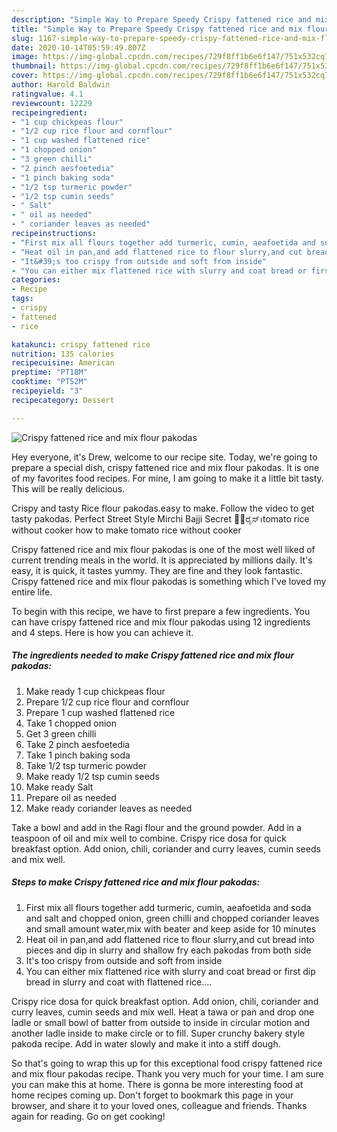 ```yaml
---
description: "Simple Way to Prepare Speedy Crispy fattened rice and mix flour pakodas"
title: "Simple Way to Prepare Speedy Crispy fattened rice and mix flour pakodas"
slug: 1167-simple-way-to-prepare-speedy-crispy-fattened-rice-and-mix-flour-pakodas
date: 2020-10-14T05:59:49.807Z
image: https://img-global.cpcdn.com/recipes/729f8ff1b6e6f147/751x532cq70/crispy-fattened-rice-and-mix-flour-pakodas-recipe-main-photo.jpg
thumbnail: https://img-global.cpcdn.com/recipes/729f8ff1b6e6f147/751x532cq70/crispy-fattened-rice-and-mix-flour-pakodas-recipe-main-photo.jpg
cover: https://img-global.cpcdn.com/recipes/729f8ff1b6e6f147/751x532cq70/crispy-fattened-rice-and-mix-flour-pakodas-recipe-main-photo.jpg
author: Harold Baldwin
ratingvalue: 4.1
reviewcount: 12229
recipeingredient:
- "1 cup chickpeas flour"
- "1/2 cup rice flour and cornflour"
- "1 cup washed flattened rice"
- "1 chopped onion"
- "3 green chilli"
- "2 pinch aesfoetedia"
- "1 pinch baking soda"
- "1/2 tsp turmeric powder"
- "1/2 tsp cumin seeds"
- " Salt"
- " oil as needed"
- " coriander leaves as needed"
recipeinstructions:
- "First mix all flours together add turmeric, cumin, aeafoetida and soda and salt and chopped onion, green chilli and chopped coriander leaves and small amount water,mix with beater and keep aside for 10 minutes"
- "Heat oil in pan,and add flattened rice to flour slurry,and cut bread into pieces and dip in slurry and shallow fry each pakodas from both side"
- "It&#39;s too crispy from outside and soft from inside"
- "You can either mix flattened rice with slurry and coat bread or first dip bread in slurry and coat with flattened rice...."
categories:
- Recipe
tags:
- crispy
- fattened
- rice

katakunci: crispy fattened rice 
nutrition: 135 calories
recipecuisine: American
preptime: "PT18M"
cooktime: "PT52M"
recipeyield: "3"
recipecategory: Dessert

---
```



![Crispy fattened rice and mix flour pakodas](https://img-global.cpcdn.com/recipes/729f8ff1b6e6f147/751x532cq70/crispy-fattened-rice-and-mix-flour-pakodas-recipe-main-photo.jpg)

Hey everyone, it's Drew, welcome to our recipe site. Today, we're going to prepare a special dish, crispy fattened rice and mix flour pakodas. It is one of my favorites food recipes. For mine, I am going to make it a little bit tasty. This will be really delicious.

Crispy and tasty Rice flour pakodas.easy to make. Follow the video to get tasty pakodas. Perfect Street Style Mirchi Bajji Secret 🍅🍅ರೈಸ್।tomato rice without cooker how to make tomato rice without cooker

Crispy fattened rice and mix flour pakodas is one of the most well liked of current trending meals in the world. It is appreciated by millions daily. It's easy, it is quick, it tastes yummy. They are fine and they look fantastic. Crispy fattened rice and mix flour pakodas is something which I've loved my entire life.


To begin with this recipe, we have to first prepare a few ingredients. You can have crispy fattened rice and mix flour pakodas using 12 ingredients and 4 steps. Here is how you can achieve it.

<!--inarticleads1-->

##### The ingredients needed to make Crispy fattened rice and mix flour pakodas:

1. Make ready 1 cup chickpeas flour
1. Prepare 1/2 cup rice flour and cornflour
1. Prepare 1 cup washed flattened rice
1. Take 1 chopped onion
1. Get 3 green chilli
1. Take 2 pinch aesfoetedia
1. Take 1 pinch baking soda
1. Take 1/2 tsp turmeric powder
1. Make ready 1/2 tsp cumin seeds
1. Make ready  Salt
1. Prepare  oil as needed
1. Make ready  coriander leaves as needed


Take a bowl and add in the Ragi flour and the ground powder. Add in a teaspoon of oil and mix well to combine. Crispy rice dosa for quick breakfast option. Add onion, chili, coriander and curry leaves, cumin seeds and mix well. 

<!--inarticleads2-->

##### Steps to make Crispy fattened rice and mix flour pakodas:

1. First mix all flours together add turmeric, cumin, aeafoetida and soda and salt and chopped onion, green chilli and chopped coriander leaves and small amount water,mix with beater and keep aside for 10 minutes
1. Heat oil in pan,and add flattened rice to flour slurry,and cut bread into pieces and dip in slurry and shallow fry each pakodas from both side
1. It&#39;s too crispy from outside and soft from inside
1. You can either mix flattened rice with slurry and coat bread or first dip bread in slurry and coat with flattened rice....


Crispy rice dosa for quick breakfast option. Add onion, chili, coriander and curry leaves, cumin seeds and mix well. Heat a tawa or pan and drop one ladle or small bowl of batter from outside to inside in circular motion and another ladle inside to make circle or to fill. Super crunchy bakery style pakoda recipe. Add in water slowly and make it into a stiff dough. 

So that's going to wrap this up for this exceptional food crispy fattened rice and mix flour pakodas recipe. Thank you very much for your time. I am sure you can make this at home. There is gonna be more interesting food at home recipes coming up. Don't forget to bookmark this page in your browser, and share it to your loved ones, colleague and friends. Thanks again for reading. Go on get cooking!
